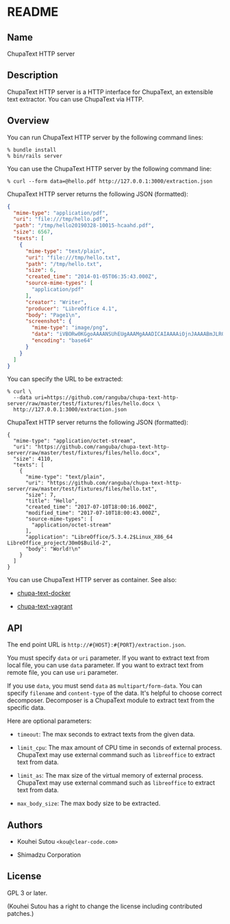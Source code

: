 # README

## Name

ChupaText HTTP server

## Description

ChupaText HTTP server is a HTTP interface for ChupaText, an extensible
text extractor. You can use ChupaText via HTTP.

## Overview

You can run ChupaText HTTP server by the following command lines:

```console
% bundle install
% bin/rails server
```

You can use the ChupaText HTTP server by the following command line:

```console
% curl --form data=@hello.pdf http://127.0.0.1:3000/extraction.json
```

ChupaText HTTP server returns the following JSON (formatted):

```json
{
  "mime-type": "application/pdf",
  "uri": "file:///tmp/hello.pdf",
  "path": "/tmp/hello20190328-10015-hcaahd.pdf",
  "size": 6567,
  "texts": [
    {
      "mime-type": "text/plain",
      "uri": "file:///tmp/hello.txt",
      "path": "/tmp/hello.txt",
      "size": 6,
      "created_time": "2014-01-05T06:35:43.000Z",
      "source-mime-types": [
        "application/pdf"
      ],
      "creator": "Writer",
      "producer": "LibreOffice 4.1",
      "body": "Page1\n",
      "screenshot": {
        "mime-type": "image/png",
        "data": "iVBORw0KGgoAAAANSUhEUgAAAMgAAADICAIAAAAiOjnJAAAABmJLR0QA/wD/\nAP+gvaeTAAACbklEQVR4nO3aoa0CURRFUeYHJD0g6YMS6JQOqAGPIVjyNIj5\nRcDOELJWBUdsccWd5nlewaf9LT2A3yQsEsIiISwSwiIhLBLCIiEsEsIiISwS\nwiIhLBLCIrFeesDqdDo9n8/j8Xi9XscYY4zD4bD0KN61fFhjjPv9/ng8zufz\n7Xbb7/ev12uz2Sy9i7dM3/CPNc/zNE2Xy2W73e52u6Xn8AFfERa/x/FOQlgk\nhEVCWCSERUJYJIRFQlgkhEVCWCSERUJYJIRFQlgkhEVCWCSERUJYJIRFQlgk\nhEVCWCSERUJYJIRFQlgkhEVCWCSERUJYJIRFQlgkhEVCWCSERUJYJIRFQlgk\nhEVCWCSERUJYJIRFQlgkhEVCWCSERUJYJIRFQlgkhEVCWCSERUJYJIRFQlgk\nhEVCWCSERUJYJIRFQlgkhEVCWCSERUJYJIRFQlgkhEVCWCSERUJYJIRFQlgk\nhEVCWCSERUJYJIRFQlgkhEVCWCSERUJYJIRFQlgkhEVCWCSERUJYJIRFQlgk\nhEVCWCSERUJYJIRFQlgkhEVCWCSERUJYJIRFQlgkhEVCWCSERUJYJIRFQlgk\nhEVCWCSERUJYJIRFQlgkhEVCWCSERUJYJIRFQlgkhEVCWCSERUJYJIRFQlgk\nhEVCWCSERUJYJIRFQlgkhEVCWCSERUJYJIRFQlgkhEVCWCSERUJYJIRFQlgk\nhEVCWCSERUJYJIRFQlgkhEVCWCSERUJYJIRFQlgkhEVCWCSERUJYJIRFQlgk\nhEVCWCSERUJYJIRFQlgkhEVCWCSERUJYJIRFQlgkhEVCWCSERUJYJIRFQlgk\n/gFl5TA2XANYHwAAAABJRU5ErkJggg==\n",
        "encoding": "base64"
      }
    }
  ]
}
```

You can specify the URL to be extracted:

```console
% curl \
  --data uri=https://github.com/ranguba/chupa-text-http-server/raw/master/test/fixtures/files/hello.docx \
  http://127.0.0.1:3000/extraction.json
```

ChupaText HTTP server returns the following JSON (formatted):

```console
{
  "mime-type": "application/octet-stream",
  "uri": "https://github.com/ranguba/chupa-text-http-server/raw/master/test/fixtures/files/hello.docx",
  "size": 4110,
  "texts": [
    {
      "mime-type": "text/plain",
      "uri": "https://github.com/ranguba/chupa-text-http-server/raw/master/test/fixtures/files/hello.txt",
      "size": 7,
      "title": "Hello",
      "created_time": "2017-07-10T18:00:16.000Z",
      "modified_time": "2017-07-10T18:00:43.000Z",
      "source-mime-types": [
        "application/octet-stream"
      ],
      "application": "LibreOffice/5.3.4.2$Linux_X86_64 LibreOffice_project/30m0$Build-2",
      "body": "World!\n"
    }
  ]
}
```

You can use ChupaText HTTP server as container. See also:

  * [chupa-text-docker](https://github.com/ranguba/chupa-text-docker)

  * [chupa-text-vagrant](https://github.com/ranguba/chupa-text-vagrant)

## API

The end point URL is `http://#{HOST}:#{PORT}/extraction.json`.

You must specify `data` or `uri` parameter. If you want to extract
text from local file, you can use `data` parameter. If you want to
extract text from remote file, you can use `uri` parameter.

If you use `data`, you must send `data` as `multipart/form-data`. You
can specify `filename` and `content-type` of the data. It's helpful to
choose correct decomposer. Decomposer is a ChupaText module to extract
text from the specific data.

Here are optional parameters:

  * `timeout`: The max seconds to extract texts from the given data.

  * `limit_cpu`: The max amount of CPU time in seconds of external
    process. ChupaText may use external command such as `libreoffice`
    to extract text from data.

  * `limit_as`: The max size of the virtual memory of external
    process. ChupaText may use external command such as `libreoffice`
    to extract text from data.

  * `max_body_size`: The max body size to be extracted.

## Authors

  * Kouhei Sutou `<kou@clear-code.com>`

  * Shimadzu Corporation

## License

GPL 3 or later.

(Kouhei Sutou has a right to change the license including contributed
patches.)
